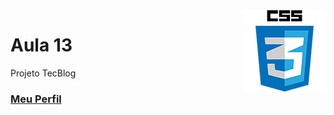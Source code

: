 <img align="right" src="../../../img/css.png" width="130"/>

# Aula 13

Projeto TecBlog


### [Meu Perfil](http://phstefen.github.io/)